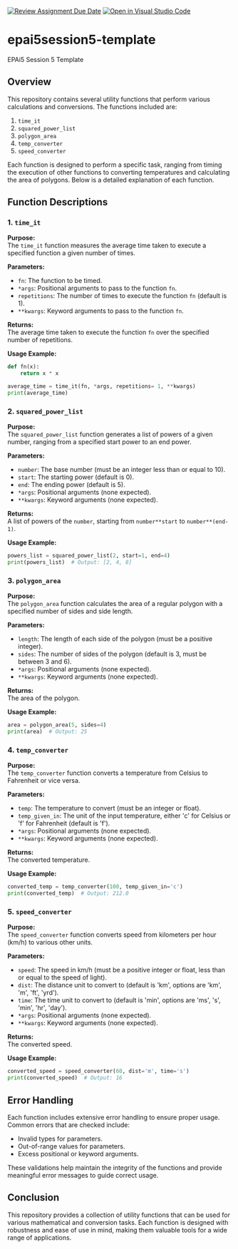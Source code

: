 [![Review Assignment Due Date](https://classroom.github.com/assets/deadline-readme-button-22041afd0340ce965d47ae6ef1cefeee28c7c493a6346c4f15d667ab976d596c.svg)](https://classroom.github.com/a/z8haBqsC)
[![Open in Visual Studio Code](https://classroom.github.com/assets/open-in-vscode-2e0aaae1b6195c2367325f4f02e2d04e9abb55f0b24a779b69b11b9e10269abc.svg)](https://classroom.github.com/online_ide?assignment_repo_id=15359969&assignment_repo_type=AssignmentRepo)
# epai5session5-template
EPAi5 Session 5 Template


## Overview

This repository contains several utility functions that perform various calculations and conversions. The functions included are:

1. `time_it`
2. `squared_power_list`
3. `polygon_area`
4. `temp_converter`
5. `speed_converter`

Each function is designed to perform a specific task, ranging from timing the execution of other functions to converting temperatures and calculating the area of polygons. Below is a detailed explanation of each function.

## Function Descriptions

### 1. `time_it`

**Purpose:**  
The `time_it` function measures the average time taken to execute a specified function a given number of times.

**Parameters:**  
- `fn`: The function to be timed.
- `*args`: Positional arguments to pass to the function `fn`.
- `repetitions`: The number of times to execute the function `fn` (default is 1).
- `**kwargs`: Keyword arguments to pass to the function `fn`.

**Returns:**  
The average time taken to execute the function `fn` over the specified number of repetitions.

**Usage Example:**
```python
def fn(x):
	return x * x

average_time = time_it(fn, *args, repetitions= 1, **kwargs)
print(average_time)
```

### 2. `squared_power_list`

**Purpose:**  
The `squared_power_list` function generates a list of powers of a given number, ranging from a specified start power to an end power.

**Parameters:**  
- `number`: The base number (must be an integer less than or equal to 10).
- `start`: The starting power (default is 0).
- `end`: The ending power (default is 5).
- `*args`: Positional arguments (none expected).
- `**kwargs`: Keyword arguments (none expected).

**Returns:**  
A list of powers of the `number`, starting from `number**start` to `number**(end-1)`.

**Usage Example:**
```python
powers_list = squared_power_list(2, start=1, end=4)
print(powers_list)  # Output: [2, 4, 8]
```

### 3. `polygon_area`

**Purpose:**  
The `polygon_area` function calculates the area of a regular polygon with a specified number of sides and side length.

**Parameters:**  
- `length`: The length of each side of the polygon (must be a positive integer).
- `sides`: The number of sides of the polygon (default is 3, must be between 3 and 6).
- `*args`: Positional arguments (none expected).
- `**kwargs`: Keyword arguments (none expected).

**Returns:**  
The area of the polygon.

**Usage Example:**
```python
area = polygon_area(5, sides=4)
print(area)  # Output: 25
```

### 4. `temp_converter`

**Purpose:**  
The `temp_converter` function converts a temperature from Celsius to Fahrenheit or vice versa.

**Parameters:**  
- `temp`: The temperature to convert (must be an integer or float).
- `temp_given_in`: The unit of the input temperature, either 'c' for Celsius or 'f' for Fahrenheit (default is 'f').
- `*args`: Positional arguments (none expected).
- `**kwargs`: Keyword arguments (none expected).

**Returns:**  
The converted temperature.

**Usage Example:**
```python
converted_temp = temp_converter(100, temp_given_in='c')
print(converted_temp)  # Output: 212.0
```

### 5. `speed_converter`

**Purpose:**  
The `speed_converter` function converts speed from kilometers per hour (km/h) to various other units.

**Parameters:**  
- `speed`: The speed in km/h (must be a positive integer or float, less than or equal to the speed of light).
- `dist`: The distance unit to convert to (default is 'km', options are 'km', 'm', 'ft', 'yrd').
- `time`: The time unit to convert to (default is 'min', options are 'ms', 's', 'min', 'hr', 'day').
- `*args`: Positional arguments (none expected).
- `**kwargs`: Keyword arguments (none expected).

**Returns:**  
The converted speed.

**Usage Example:**
```python
converted_speed = speed_converter(60, dist='m', time='s')
print(converted_speed)  # Output: 16
```

## Error Handling

Each function includes extensive error handling to ensure proper usage. Common errors that are checked include:
- Invalid types for parameters.
- Out-of-range values for parameters.
- Excess positional or keyword arguments.

These validations help maintain the integrity of the functions and provide meaningful error messages to guide correct usage.

## Conclusion

This repository provides a collection of utility functions that can be used for various mathematical and conversion tasks. Each function is designed with robustness and ease of use in mind, making them valuable tools for a wide range of applications.







